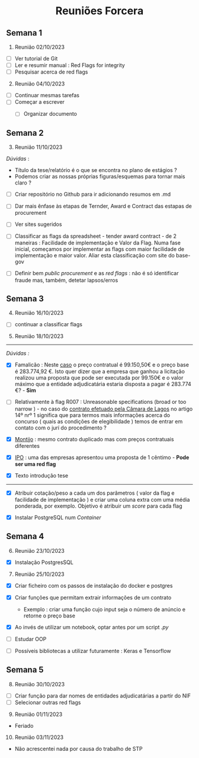 <h1><center> Reuniões Forcera </h1>


## Semana 1

1. Reunião 02/10/2023
- [ ] Ver tutorial de Git
- [ ] Ler e resumir manual : Red Flags for integrity
- [ ] Pesquisar acerca de red flags

2. Reunião 04/10/2023
- [ ] Continuar mesmas tarefas
- [ ] Começar a escrever
    - [ ] Organizar documento



## Semana 2

3. Reunião 11/10/2023

*Dúvidas* : 
- Título da tese/relatório é o que se encontra no plano de estágios ?
- Podemos criar as nossas próprias figuras/esquemas para tornar mais claro ? 

- [ ] Criar repositório no Github para ir adicionando resumos em .md
- [ ] Dar mais ênfase às etapas de Ternder, Award e Contract das estapas de procurement
- [ ] Ver sites sugeridos
- [ ] Classificar as flags da spreadsheet - tender award contract - de 2 maneiras : Facilidade de implementação e Valor da Flag. Numa fase inicial, começamos por implementar as flags com maior facilidade de implementação e maior valor. Aliar esta classificação com site do base-gov
- [ ] Definir bem *public procurement* e as *red flags* : não é só identificar fraude mas, também, detetar lapsos/erros


## Semana 3

4. Reunião 16/10/2023

- [ ] continuar a classificar flags

5. Reunião 18/10/2023

--- 

*Dúvidas :* 

- [x] Famalicão :  Neste [caso](https://www.base.gov.pt/Base4/pt/detalhe/?type=contratos&id=10296678) o preço contratual é 99.150,50€ e o preço base é 283.774,92 €. Isto quer dizer que a empresa que ganhou a licitação realizou uma proposta que pode ser executada por 99.150€ e o valor máximo que a entidade adjudicatária estaria disposta a pagar é 283.774 €? - **Sim**

- [ ] Relativamente à flag R007 : Unreasonable specifications (broad or too narrow ) - no caso do [contrato efetuado pela Câmara de Lagos](https://www.base.gov.pt/Base4/pt/detalhe/?type=contratos&id=10295389) no artigo 14º nrº 1 significa que para termos mais informações acerca do concurso ( quais as condições de elegibilidade ) temos de entrar em contato com o jurí do procedimento ?

-  [x] [Montijo](https://www.base.gov.pt/Base4/pt/detalhe/?type=entidades&id=304018) : mesmo contrato duplicado mas com preços contratuais diferentes

- [x] [IPO](https://www.base.gov.pt/Base4/pt/detalhe/?type=contratos&id=10295077) : uma das empresas apresentou uma proposta de 1 cêntimo - **Pode ser uma red flag**

- [x] Texto introdução tese
---

- [x] Atribuir cotação/peso a cada um dos parâmetros ( valor da flag e facilidade de implementação ) e criar uma coluna extra com uma média ponderada, por exemplo. Objetivo é atribuir um *score* para cada flag 

- [x] Instalar PostgreSQL num *Container* 
## Semana 4

6. Reunião 23/10/2023

- [x] Instalação PostgresSQL

7. Reunião 25/10/2023

- [x] Criar ficheiro com os passos de instalação do docker e postgres
- [x] Criar funções que permitam extrair informações de um contrato 
    - Exemplo : criar uma função cujo input seja o número de anúncio e retorne o preço base
- [x] Ao invés de utilizar um notebook, optar antes por um script *.py*
- [ ] Estudar OOP
- [ ] Possíveis bibliotecas a utilizar futuramente : Keras e Tensorflow 


## Semana 5

8. Reunião 30/10/2023

- [ ] Criar função para dar nomes de entidades adjudicatárias a partir do NIF
- [ ] Selecionar outras red flags

9. Reunião 01/11/2023
- Feriado

10. Reunião 03/11/2023

- Não acrescentei nada por causa do trabalho de STP 


